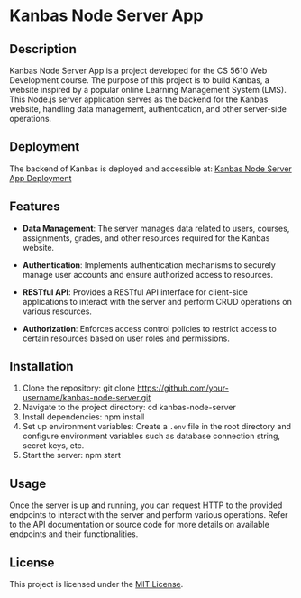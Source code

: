 # Kanbas Node Server App

## Description

Kanbas Node Server App is a project developed for the CS 5610 Web Development course. The purpose of this project is to build Kanbas, a website inspired by a popular online Learning Management System (LMS). This Node.js server application serves as the backend for the Kanbas website, handling data management, authentication, and other server-side operations.

## Deployment

The backend of Kanbas is deployed and accessible at: [Kanbas Node Server App Deployment](https://kanbas-node-server-app-a6-lbut.onrender.com)


## Features

- **Data Management**: The server manages data related to users, courses, assignments, grades, and other resources required for the Kanbas website.
  
- **Authentication**: Implements authentication mechanisms to securely manage user accounts and ensure authorized access to resources.
  
- **RESTful API**: Provides a RESTful API interface for client-side applications to interact with the server and perform CRUD operations on various resources.

- **Authorization**: Enforces access control policies to restrict access to certain resources based on user roles and permissions.

## Installation

1. Clone the repository: git clone https://github.com/your-username/kanbas-node-server.git
2. Navigate to the project directory: cd kanbas-node-server
3. Install dependencies: npm install
4. Set up environment variables: Create a `.env` file in the root directory and configure environment variables such as database connection string, secret keys, etc.
5. Start the server: npm start


## Usage

Once the server is up and running, you can request HTTP to the provided endpoints to interact with the server and perform various operations. Refer to the API documentation or source code for more details on available endpoints and their functionalities.

## License

This project is licensed under the [MIT License](LICENSE).



